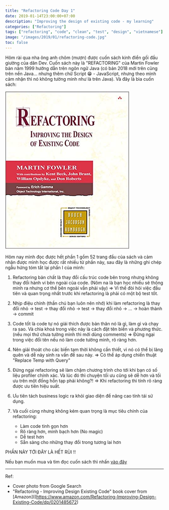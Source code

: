 ```yaml
---
title: "Refactoring Code Day 1"
date: 2019-01-14T23:00:00+07:00
description: "Improving the design of existing code - my learning"
categories: ["Refactoring"]
tags: ["refactoring", "code", "clean", "test", "design", "vietnamese"]
image: "/images/2019/01/refactoring-code.jpg"
toc: false
---
```


Hôm rài qua nha ông anh chôm (mượn) được cuốn sách kinh điển gối đầu giường của dân Dev. Cuốn sách này là "REFACTORING" của Martin Fowler bản năm 1999 hướng dẫn trên ngôn ngữ Java (có bản 2018 mới trên cũng trên nền Java... nhưng thêm chữ Script 😁 - JavaScript, nhưng theo mình cảm nhận thì nó không tường minh như là trên Java). Và đây là bìa cuốn sách:

![Refactoring Book Cover 1999](/images/2019/01/refactoring-book-cover.jpg)

Hôm nay mình đọc được hết phần 1 gồm 52 trang đầu của sách và cảm nhận được mình học được rất nhiều từ phần này, sau đây là những ghi chép ngẫu hứng tóm tắt lại phần I của mình:

1. Refactoring bản chất là thay đổi cấu trúc code bên trong nhưng không thay đổi hành vi bên ngoài của code. (Nôm na là bạn học nhiều sẽ thông minh ra nhưng cơ thể bên ngoài vẫn phải vậy) => Vì thế đòi hỏi việc đầu tiên và quan trọng nhất trước khi refactoring là phải có một bộ test tốt.

1. Nhịp điệu chính (thần chú bạn luôn nên nhớ) khi làm refactoring là thay đổi nhỏ -> test -> thay đổi nhỏ -> test -> thay đổi nhỏ -> ... -> hoàn thành -> commit

1. Code tốt là code tự nó giải thích được bản thân nó là gì, làm gì và chạy ra sao. Và chìa khoá trong việc này là cách đặt tên biến và phương thức. (nếu mọi thứ chưa tường mình thì mới dùng comments) => Đừng ngại trong việc đổi tên nếu nó làm code tường minh, rõ ràng hơn.

1. Nên giải thoát cho các biến tạm thời không cần thiết, vì nó có thể bị lãng quên và dễ nảy sinh ra vấn đề sau này. => Có thể áp dụng chiến thuật "Replace Temp with Query"

1. Đừng ngại refactoring sẽ làm chậm chương trình cho tới khi bạn có số liệu profiler chính xác. Và lúc đó thì chuyện tối ưu cũng sẽ dễ hơn và tối ưu trên một đống hỗn tạp phải không?! => Khi refactoring thì tính rõ ràng được ưu tiên hiệu suất.

1. Ưu tiên tách business logic ra khỏi giao diện để nâng cao tính tái sử dụng.

1. Và cuối cùng nhưng không kém quan trọng là mục tiêu chính của refactoring:

    - Làm code tinh gọn hơn
    - Rõ ràng hơn, minh bạch hơn (No magic)
    - Dễ test hơn
    - Sẵn sàng cho những thay đổi trong tương lai hơn

PHẦN NÀY TỚI ĐÂY LÀ HẾT RÙI !!

Nếu bạn muốn mua và tìm đọc cuốn sách thì nhấn [vào đây](https://www.amazon.com/Refactoring-Improving-Design-Existing-Code/dp/0201485672)

-------------------

Ref:

- Cover photo from Google Search
- "Refactoring - Improving Design Existing Code" book cover from [Amazon]((https://www.amazon.com/Refactoring-Improving-Design-Existing-Code/dp/0201485672)